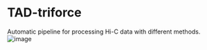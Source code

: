 # TAD-triforce
Automatic pipeline for processing Hi-C data with different methods.
![image](https://user-images.githubusercontent.com/112836459/188347786-86a95b46-d6cd-4b9c-8908-10a64aea72f9.png)
